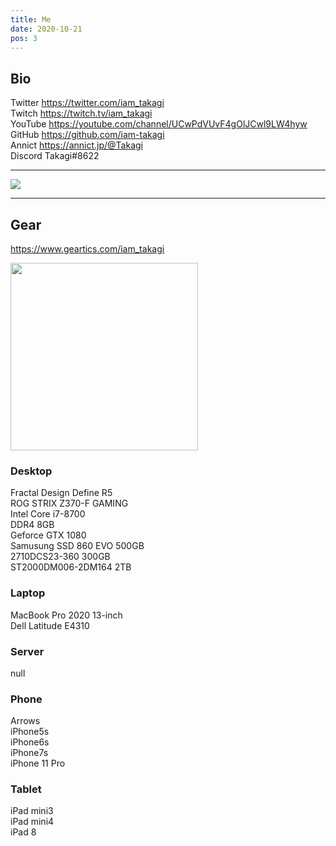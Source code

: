 ```yaml
---
title: Me
date: 2020-10-21
pos: 3
---
```


## Bio 

Twitter  https://twitter.com/iam_takagi<br/>
Twitch   https://twitch.tv/iam_takagi<br/>
YouTube  https://youtube.com/channel/UCwPdVUvF4gOlJCwl9LW4hyw<br/>
GitHub   https://github.com/iam-takagi<br/>
Annict   https://annict.jp/@Takagi<br/>
Discord Takagi#8622

 * * *

<img src="https://grass-graph.moshimo.works/images/iam-takagi.png">

 * * *

## Gear
https://www.geartics.com/iam_takagi

<img src="https://i.imgur.com/wV665pE.jpg" width="300"><br/>

### Desktop
Fractal Design Define R5<br/>
ROG STRIX Z370-F GAMING<br/>
Intel Core i7-8700<br/>
DDR4 8GB<br/>
Geforce GTX 1080<br/>
Samusung SSD 860 EVO 500GB<br/>
2710DCS23-360 300GB<br/>
ST2000DM006-2DM164 2TB<br/>

### Laptop
MacBook Pro 2020 13-inch<br/>
Dell Latitude E4310<br/>

### Server
null

### Phone
Arrows<br/>
iPhone5s<br/>
iPhone6s<br/>
iPhone7s<br/>
iPhone 11 Pro<br/>

### Tablet
iPad mini3<br/>
iPad mini4<br/>
iPad 8<br/>
